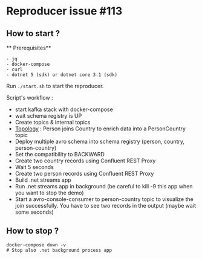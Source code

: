 # Reproducer issue #113

## How to start ? 

** Prerequisites**
```
- jq
- docker-compose
- curl
- dotnet 5 (sdk) or dotnet core 3.1 (sdk)
```

Run `./start.sh` to start the reproducer.

Script's workflow :
- start kafka stack with docker-compose
- wait schema registry is UP
- Create topics & internal topics
- [Topology]((./Program.cs)) : Person joins Country to enrich data into a PersonCountry topic
- Deploy multiple avro schema into schema registry (person, country, person-country)
- Set the compatibility to BACKWARD
- Create two country records using Confluent REST Proxy
- Wait 5 seconds
- Create two person records using Confluent REST Proxy
- Build .net streams app
- Run .net streams app in background (be careful to kill -9 this app when you want to stop the demo)
- Start a avro-console-consumer to person-country topic to visualize the join successfully. You have to see two records in the output (maybe wait some seconds)

## How to stop ? 

```
docker-compose down -v
# Stop also .net background process app
```